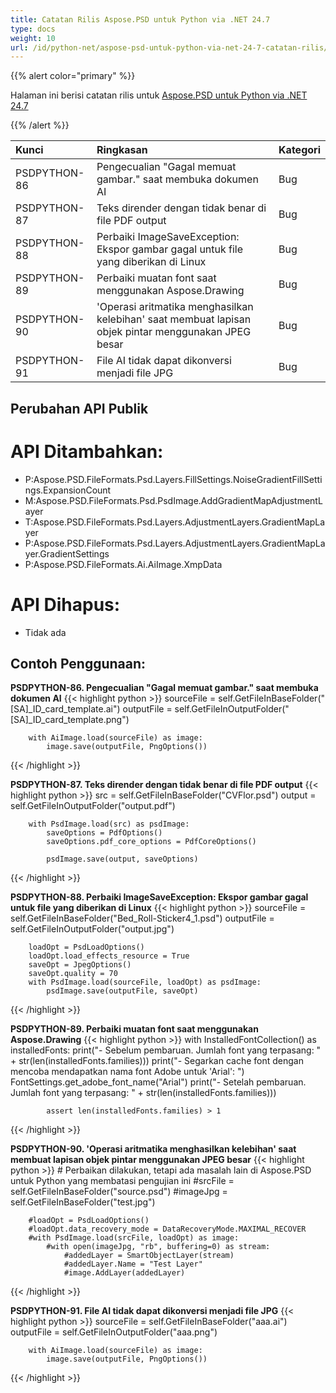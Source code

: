```yaml
---
title: Catatan Rilis Aspose.PSD untuk Python via .NET 24.7
type: docs
weight: 10
url: /id/python-net/aspose-psd-untuk-python-via-net-24-7-catatan-rilis/
---
```


{{% alert color="primary" %}}

Halaman ini berisi catatan rilis untuk [Aspose.PSD untuk Python via .NET 24.7](https://pypi.org/project/aspose-psd/)

{{% /alert %}}

| **Kunci**      | **Ringkasan**                                                                                                 | **Kategori** |
|:-------------|:--------------------------------------------------------------------------------------------------------------|:-------------|
| PSDPYTHON-86 | Pengecualian "Gagal memuat gambar." saat membuka dokumen AI                       | Bug      |
| PSDPYTHON-87 | Teks dirender dengan tidak benar di file PDF output                               | Bug      |
| PSDPYTHON-88 | Perbaiki ImageSaveException: Ekspor gambar gagal untuk file yang diberikan di Linux | Bug      |
| PSDPYTHON-89 | Perbaiki muatan font saat menggunakan Aspose.Drawing                               | Bug      |
| PSDPYTHON-90 | 'Operasi aritmatika menghasilkan kelebihan' saat membuat lapisan objek pintar menggunakan JPEG besar | Bug      |
| PSDPYTHON-91 | File AI tidak dapat dikonversi menjadi file JPG                                    | Bug      |

## **Perubahan API Publik**
# **API Ditambahkan:**
- P:Aspose.PSD.FileFormats.Psd.Layers.FillSettings.NoiseGradientFillSettings.ExpansionCount
- M:Aspose.PSD.FileFormats.Psd.PsdImage.AddGradientMapAdjustmentLayer
- T:Aspose.PSD.FileFormats.Psd.Layers.AdjustmentLayers.GradientMapLayer
- P:Aspose.PSD.FileFormats.Psd.Layers.AdjustmentLayers.GradientMapLayer.GradientSettings
- P:Aspose.PSD.FileFormats.Ai.AiImage.XmpData

# **API Dihapus:**
- Tidak ada

## **Contoh Penggunaan:**

**PSDPYTHON-86. Pengecualian "Gagal memuat gambar." saat membuka dokumen AI**
{{< highlight python >}}
        sourceFile = self.GetFileInBaseFolder("[SA]_ID_card_template.ai")
        outputFile = self.GetFileInOutputFolder("[SA]_ID_card_template.png")

        with AiImage.load(sourceFile) as image:
            image.save(outputFile, PngOptions())
{{< /highlight >}}

**PSDPYTHON-87. Teks dirender dengan tidak benar di file PDF output**
{{< highlight python >}}
        src = self.GetFileInBaseFolder("CVFlor.psd")
        output = self.GetFileInOutputFolder("output.pdf")

        with PsdImage.load(src) as psdImage:
            saveOptions = PdfOptions()
            saveOptions.pdf_core_options = PdfCoreOptions()

            psdImage.save(output, saveOptions)
{{< /highlight >}}


**PSDPYTHON-88. Perbaiki ImageSaveException: Ekspor gambar gagal untuk file yang diberikan di Linux**
{{< highlight python >}}
        sourceFile = self.GetFileInBaseFolder("Bed_Roll-Sticker4_1.psd")
        outputFile = self.GetFileInOutputFolder("output.jpg")

        loadOpt = PsdLoadOptions()
        loadOpt.load_effects_resource = True
        saveOpt = JpegOptions()
        saveOpt.quality = 70
        with PsdImage.load(sourceFile, loadOpt) as psdImage:
            psdImage.save(outputFile, saveOpt)
{{< /highlight >}}


**PSDPYTHON-89. Perbaiki muatan font saat menggunakan Aspose.Drawing**
{{< highlight python >}}
        with InstalledFontCollection() as installedFonts:
            print("- Sebelum pembaruan. Jumlah font yang terpasang: " + str(len(installedFonts.families)))
            print("- Segarkan cache font dengan mencoba mendapatkan nama font Adobe untuk 'Arial': ")
            FontSettings.get_adobe_font_name("Arial")
            print("- Setelah pembaruan. Jumlah font yang terpasang: " + str(len(installedFonts.families)))

            assert len(installedFonts.families) > 1
{{< /highlight >}}


**PSDPYTHON-90. 'Operasi aritmatika menghasilkan kelebihan' saat membuat lapisan objek pintar menggunakan JPEG besar**
{{< highlight python >}}
        # Perbaikan dilakukan, tetapi ada masalah lain di Aspose.PSD untuk Python yang membatasi pengujian ini
        #srcFile = self.GetFileInBaseFolder("source.psd")
        #imageJpg = self.GetFileInBaseFolder("test.jpg")

        #loadOpt = PsdLoadOptions()
        #loadOpt.data_recovery_mode = DataRecoveryMode.MAXIMAL_RECOVER
        #with PsdImage.load(srcFile, loadOpt) as image:
            #with open(imageJpg, "rb", buffering=0) as stream:
                #addedLayer = SmartObjectLayer(stream)
                #addedLayer.Name = "Test Layer"
                #image.AddLayer(addedLayer)
{{< /highlight >}}


**PSDPYTHON-91. File AI tidak dapat dikonversi menjadi file JPG**
{{< highlight python >}}
        sourceFile = self.GetFileInBaseFolder("aaa.ai")
        outputFile = self.GetFileInOutputFolder("aaa.png")

        with AiImage.load(sourceFile) as image:
            image.save(outputFile, PngOptions())
{{< /highlight >}}
